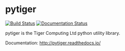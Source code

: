 # pytiger

[![Build Status](https://travis-ci.org/tigercomputing/pytiger.svg?branch=master)](https://travis-ci.org/tigercomputing/pytiger)
[![Documentation Status](https://readthedocs.org/projects/pytiger/badge/?version=latest)](http://pytiger.readthedocs.io/en/latest/?badge=latest)

pytiger is the Tiger Computing Ltd python utility library.

Documentation: http://pytiger.readthedocs.io/
